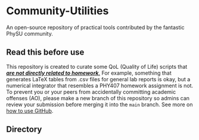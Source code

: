 # Community-Utilities

An open-source repository of practical tools contributed by the fantastic PhySU community.

## Read this before use

This repository is created to curate some QoL (Quality of Life) scripts that <ins>***are not directly related to homework***.</ins> For example, something that generates LaTeX tables from .csv files for general lab reports is okay, but a numerical integrator that resembles a PHY407 homework assignment is not. To prevent you or your peers from accidentally committing academic offenses (AO), please make a new branch of this repository so admins can review your submission before merging it into the `main` branch. See more on [how to use GitHub](https://github.com/UofT-PhySU?view_as=public).

## Directory
